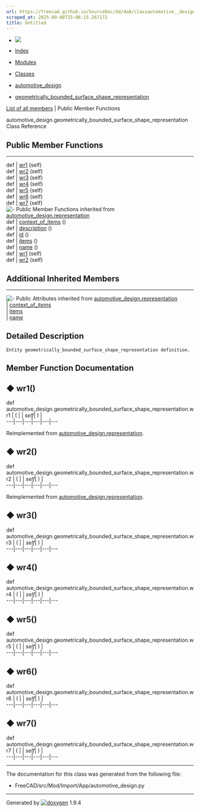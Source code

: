 ```yaml
---
url: https://freecad.github.io/SourceDoc/dd/da8/classautomotive__design_1_1geometrically__bounded__surface__shape__representation.html
scraped_at: 2025-09-08T15:06:15.267172
title: Untitled
---
```


  * [ ![](https://www.freecad.org/svg/logo-freecad.svg) ](https://freecadweb.org "FreeCAD")
  * [Index](../../index.html "Index")
  * [Modules](../../modules.html "Modules list")
  * [Classes](../../annotated.html "Annotated list")

  * [automotive_design](../../d4/ddf/namespaceautomotive__design.html)
  * [geometrically_bounded_surface_shape_representation](../../dd/da8/classautomotive__design_1_1geometrically__bounded__surface__shape__representation.html)

[List of all members](../../d6/ddb/classautomotive__design_1_1geometrically__bounded__surface__shape__representation-members.html) | Public Member Functions

automotive_design.geometrically_bounded_surface_shape_representation Class
Reference

##  Public Member Functions  
  
---  
def | [wr1](../../dd/da8/classautomotive__design_1_1geometrically__bounded__surface__shape__representation.html#ab96791e33acb0501c20f02033499a0ee) (self)  
def | [wr2](../../dd/da8/classautomotive__design_1_1geometrically__bounded__surface__shape__representation.html#aeac564d56f05c5950dfae8b146589739) (self)  
def | [wr3](../../dd/da8/classautomotive__design_1_1geometrically__bounded__surface__shape__representation.html#a623db3f9e8a3b2d1347da18c03250378) (self)  
def | [wr4](../../dd/da8/classautomotive__design_1_1geometrically__bounded__surface__shape__representation.html#a1452ab40f7bc80455ddfd4ab011f044c) (self)  
def | [wr5](../../dd/da8/classautomotive__design_1_1geometrically__bounded__surface__shape__representation.html#a109844f9c7317279157fed57dde01cf5) (self)  
def | [wr6](../../dd/da8/classautomotive__design_1_1geometrically__bounded__surface__shape__representation.html#a52e6024742e17ad41a6e184750156804) (self)  
def | [wr7](../../dd/da8/classautomotive__design_1_1geometrically__bounded__surface__shape__representation.html#a78d1d87dc53624bd4e08a4d9cd4b520e) (self)  
![-](../../closed.png) Public Member Functions inherited from
[automotive_design.representation](../../d8/de0/classautomotive__design_1_1representation.html)  
def | [context_of_items](../../d8/de0/classautomotive__design_1_1representation.html#a84aa53a72cb77281167d77185bedab5e) ()  
def | [description](../../d8/de0/classautomotive__design_1_1representation.html#a1d35c39d45f16f922cf4360da4ec3778) ()  
def | [id](../../d8/de0/classautomotive__design_1_1representation.html#a85343890335f87c91cff60e7988263d8) ()  
def | [items](../../d8/de0/classautomotive__design_1_1representation.html#a84b16fedad2273190b6dd316673d9752) ()  
def | [name](../../d8/de0/classautomotive__design_1_1representation.html#af640f954805b1a2b3d1a4a4ee9c55d24) ()  
def | [wr1](../../d8/de0/classautomotive__design_1_1representation.html#a167ca694a87f2233508375472af08fb1) (self)  
def | [wr2](../../d8/de0/classautomotive__design_1_1representation.html#ab3c63c6621183d774bb49cd3605f4358) (self)  
  
##  Additional Inherited Members  
  
---  
![-](../../closed.png) Public Attributes inherited from
[automotive_design.representation](../../d8/de0/classautomotive__design_1_1representation.html)  
|
[context_of_items](../../d8/de0/classautomotive__design_1_1representation.html#aaf5fe9839e199ab5390651177efcc497)  
|
[items](../../d8/de0/classautomotive__design_1_1representation.html#aa8058fe959724be16897e4409e870128)  
|
[name](../../d8/de0/classautomotive__design_1_1representation.html#add191f3372f9224b28aa809871533b65)  
  
## Detailed Description

    
    
    Entity geometrically_bounded_surface_shape_representation definition.

## Member Function Documentation

## ◆ wr1()

def automotive_design.geometrically_bounded_surface_shape_representation.wr1  | ( |  | _self_| ) |   
---|---|---|---|---|---  
  
Reimplemented from
[automotive_design.representation](../../d8/de0/classautomotive__design_1_1representation.html#a167ca694a87f2233508375472af08fb1).

## ◆ wr2()

def automotive_design.geometrically_bounded_surface_shape_representation.wr2  | ( |  | _self_| ) |   
---|---|---|---|---|---  
  
Reimplemented from
[automotive_design.representation](../../d8/de0/classautomotive__design_1_1representation.html#ab3c63c6621183d774bb49cd3605f4358).

## ◆ wr3()

def automotive_design.geometrically_bounded_surface_shape_representation.wr3  | ( |  | _self_| ) |   
---|---|---|---|---|---  
  
## ◆ wr4()

def automotive_design.geometrically_bounded_surface_shape_representation.wr4  | ( |  | _self_| ) |   
---|---|---|---|---|---  
  
## ◆ wr5()

def automotive_design.geometrically_bounded_surface_shape_representation.wr5  | ( |  | _self_| ) |   
---|---|---|---|---|---  
  
## ◆ wr6()

def automotive_design.geometrically_bounded_surface_shape_representation.wr6  | ( |  | _self_| ) |   
---|---|---|---|---|---  
  
## ◆ wr7()

def automotive_design.geometrically_bounded_surface_shape_representation.wr7  | ( |  | _self_| ) |   
---|---|---|---|---|---  
  
* * *

The documentation for this class was generated from the following file:

  * FreeCAD/src/Mod/Import/App/automotive_design.py

* * *

Generated by
[![doxygen](../../doxygen.svg)](https://www.doxygen.org/index.html) 1.9.4

